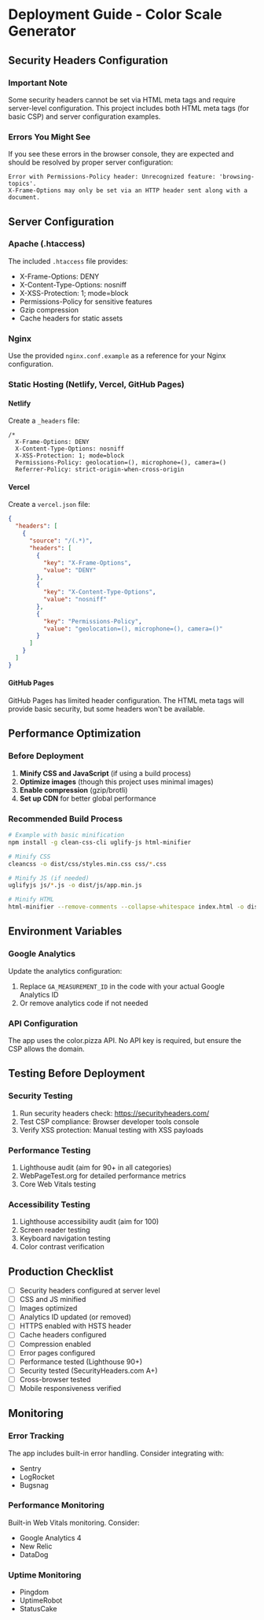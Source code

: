 # Deployment Guide - Color Scale Generator

## Security Headers Configuration

### Important Note
Some security headers cannot be set via HTML meta tags and require server-level configuration. This project includes both HTML meta tags (for basic CSP) and server configuration examples.

### Errors You Might See
If you see these errors in the browser console, they are expected and should be resolved by proper server configuration:

```
Error with Permissions-Policy header: Unrecognized feature: 'browsing-topics'.
X-Frame-Options may only be set via an HTTP header sent along with a document.
```

## Server Configuration

### Apache (.htaccess)
The included `.htaccess` file provides:
- X-Frame-Options: DENY
- X-Content-Type-Options: nosniff
- X-XSS-Protection: 1; mode=block
- Permissions-Policy for sensitive features
- Gzip compression
- Cache headers for static assets

### Nginx
Use the provided `nginx.conf.example` as a reference for your Nginx configuration.

### Static Hosting (Netlify, Vercel, GitHub Pages)

#### Netlify
Create a `_headers` file:
```
/*
  X-Frame-Options: DENY
  X-Content-Type-Options: nosniff
  X-XSS-Protection: 1; mode=block
  Permissions-Policy: geolocation=(), microphone=(), camera=()
  Referrer-Policy: strict-origin-when-cross-origin
```

#### Vercel
Create a `vercel.json` file:
```json
{
  "headers": [
    {
      "source": "/(.*)",
      "headers": [
        {
          "key": "X-Frame-Options",
          "value": "DENY"
        },
        {
          "key": "X-Content-Type-Options", 
          "value": "nosniff"
        },
        {
          "key": "Permissions-Policy",
          "value": "geolocation=(), microphone=(), camera=()"
        }
      ]
    }
  ]
}
```

#### GitHub Pages
GitHub Pages has limited header configuration. The HTML meta tags will provide basic security, but some headers won't be available.

## Performance Optimization

### Before Deployment
1. **Minify CSS and JavaScript** (if using a build process)
2. **Optimize images** (though this project uses minimal images)
3. **Enable compression** (gzip/brotli)
4. **Set up CDN** for better global performance

### Recommended Build Process
```bash
# Example with basic minification
npm install -g clean-css-cli uglify-js html-minifier

# Minify CSS
cleancss -o dist/css/styles.min.css css/*.css

# Minify JS (if needed)
uglifyjs js/*.js -o dist/js/app.min.js

# Minify HTML
html-minifier --remove-comments --collapse-whitespace index.html -o dist/index.html
```

## Environment Variables

### Google Analytics
Update the analytics configuration:
1. Replace `GA_MEASUREMENT_ID` in the code with your actual Google Analytics ID
2. Or remove analytics code if not needed

### API Configuration
The app uses the color.pizza API. No API key is required, but ensure the CSP allows the domain.

## Testing Before Deployment

### Security Testing
1. Run security headers check: https://securityheaders.com/
2. Test CSP compliance: Browser developer tools console
3. Verify XSS protection: Manual testing with XSS payloads

### Performance Testing
1. Lighthouse audit (aim for 90+ in all categories)
2. WebPageTest.org for detailed performance metrics
3. Core Web Vitals testing

### Accessibility Testing
1. Lighthouse accessibility audit (aim for 100)
2. Screen reader testing
3. Keyboard navigation testing
4. Color contrast verification

## Production Checklist

- [ ] Security headers configured at server level
- [ ] CSS and JS minified
- [ ] Images optimized
- [ ] Analytics ID updated (or removed)
- [ ] HTTPS enabled with HSTS header
- [ ] Cache headers configured
- [ ] Compression enabled
- [ ] Error pages configured
- [ ] Performance tested (Lighthouse 90+)
- [ ] Security tested (SecurityHeaders.com A+)
- [ ] Cross-browser tested
- [ ] Mobile responsiveness verified

## Monitoring

### Error Tracking
The app includes built-in error handling. Consider integrating with:
- Sentry
- LogRocket
- Bugsnag

### Performance Monitoring
Built-in Web Vitals monitoring. Consider:
- Google Analytics 4
- New Relic
- DataDog

### Uptime Monitoring
- Pingdom
- UptimeRobot
- StatusCake